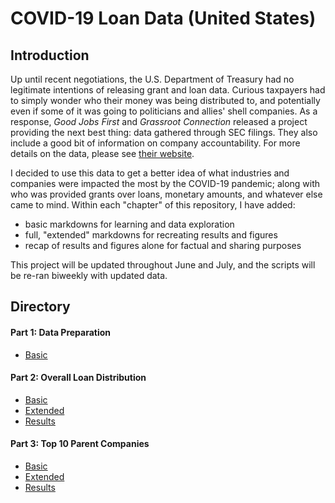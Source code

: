 # COVID-19 Loan Data (United States)

## Introduction

Up until recent negotiations, the U.S. Department of Treasury had no legitimate intentions of releasing grant and loan data. Curious taxpayers had to simply wonder who their money was being distributed to, and potentially even if some of it was going to politicians and allies' shell companies. As a response, <i>Good Jobs First</i> and <i>Grassroot Connection</i> released a project providing the next best thing: data gathered through SEC filings. They also include a good bit of information on company accountability. For more details on the data, please see [their website](https://covidstimuluswatch.org/sources).

I decided to use this data to get a better idea of what industries and companies were impacted the most by the COVID-19 pandemic; along with who was provided grants over loans, monetary amounts, and whatever else came to mind. Within each "chapter" of this repository, I have added:

* basic markdowns for learning and data exploration
* full, "extended" markdowns for recreating results and figures
* recap of results and figures alone for factual and sharing purposes

This project will be updated throughout June and July, and the scripts will be re-ran biweekly with updated data.

## Directory

#### Part 1: Data Preparation

* [Basic](https://github.com/atamalu/covid_loans/blob/master/1_Data_Formatting/part_1_data_formatting.md)

#### Part 2: Overall Loan Distribution

* [Basic](https://github.com/atamalu/covid_loans/blob/master/2_Overall_Distributions/2_covid_loan_distributions_basic.md)
* [Extended](https://github.com/atamalu/covid_loans/blob/master/2_Overall_Distributions/2_covid_loan_distributions.md) 
* [Results](https://github.com/atamalu/covid_loans/blob/master/0_Results/2_loan_distributions_results.md)

#### Part 3: Top 10 Parent Companies

* [Basic](https://github.com/atamalu/covid_loans/blob/master/3_Top_Parent_Companies/3_top_parent_companies_basic.md)
* [Extended](https://github.com/atamalu/covid_loans/blob/master/3_Top_Parent_Companies/3_top_parent_companies.md) 
* [Results](https://github.com/atamalu/covid_loans/blob/master/0_Results/3_top_10_companies_results.md)
